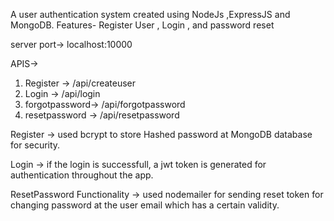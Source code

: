 A user authentication system created using NodeJs ,ExpressJS and MongoDB.
Features- Register User , Login , and password reset

server port-> localhost:10000

APIS->

1. Register -> /api/createuser 
2. Login -> /api/login
3. forgotpassword-> /api/forgotpassword
4. resetpassword -> /api/resetpassword

Register -> used bcrypt to store Hashed password at MongoDB database for security.

Login -> if the login is successfull, a jwt token is generated for authentication throughout the app.

ResetPassword Functionality -> used nodemailer for sending reset token for changing password at the user email which has a certain validity.







